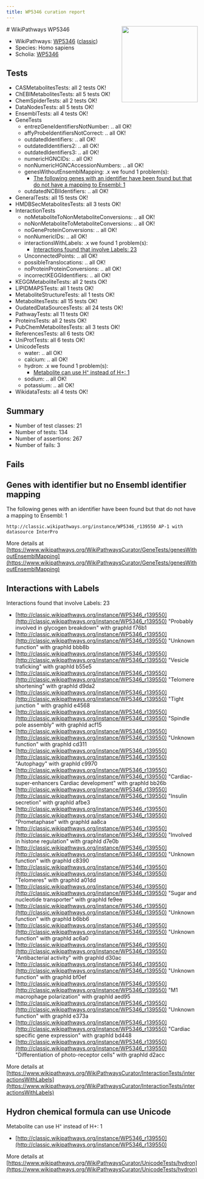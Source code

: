 ```yaml
---
title: WP5346 curation report
---
```


<img style="float: right; width: 200px" src="https://upload.wikimedia.org/wikipedia/commons/thumb/8/83/Wplogo_with_text_500.png/640px-Wplogo_with_text_500.png" />
# WikiPathways WP5346

* WikiPathways: [WP5346](https://wikipathways.org/pathways/WP5346) ([classic](https://classic.wikipathways.org/instance/WP5346))
* Species: Homo sapiens
* Scholia: [WP5346](https://scholia.toolforge.org/wikipathways/WP5346)
## Tests
* CASMetabolitesTests: all 2 tests OK!
* ChEBIMetabolitesTests: all 5 tests OK!
* ChemSpiderTests: all 2 tests OK!
* DataNodesTests: all 5 tests OK!
* EnsemblTests: all 4 tests OK!
* GeneTests
    * entrezGeneIdentifiersNotNumber: .. all OK!
    * affyProbeIdentifiersNotCorrect: .. all OK!
    * outdatedIdentifiers: .. all OK!
    * outdatedIdentifiers2: .. all OK!
    * outdatedIdentifiers3: .. all OK!
    * numericHGNCIDs: .. all OK!
    * nonNumericHGNCAccessionNumbers: .. all OK!
    * genesWithoutEnsemblMapping: .x we found 1 problem(s):
        * [The following genes with an identifier have been found but that do not have a mapping to Ensembl: 1](#40286d83)
    * outdatedNCBIIdentifiers: .. all OK!
* GeneralTests: all 15 tests OK!
* HMDBSecMetabolitesTests: all 3 tests OK!
* InteractionTests
    * noMetaboliteToNonMetaboliteConversions: .. all OK!
    * noNonMetaboliteToMetaboliteConversions: .. all OK!
    * noGeneProteinConversions: .. all OK!
    * nonNumericIDs: .. all OK!
    * interactionsWithLabels: .x we found 1 problem(s):
        * [Interactions found that involve Labels: 23](#fe97a8da)
    * UnconnectedPoints: .. all OK!
    * possibleTranslocations: .. all OK!
    * noProteinProteinConversions: .. all OK!
    * incorrectKEGGIdentifiers: .. all OK!
* KEGGMetaboliteTests: all 2 tests OK!
* LIPIDMAPSTests: all 1 tests OK!
* MetaboliteStructureTests: all 1 tests OK!
* MetabolitesTests: all 15 tests OK!
* OudatedDataSourcesTests: all 24 tests OK!
* PathwayTests: all 11 tests OK!
* ProteinsTests: all 2 tests OK!
* PubChemMetabolitesTests: all 3 tests OK!
* ReferencesTests: all 6 tests OK!
* UniProtTests: all 6 tests OK!
* UnicodeTests
    * water: .. all OK!
    * calcium: .. all OK!
    * hydron: .x we found 1 problem(s):
        * [Metabolite can use H⁺ instead of H+: 1](#484bab84)
    * sodium: .. all OK!
    * potassium: .. all OK!
* WikidataTests: all 4 tests OK!


## Summary

* Number of test classes: 21
* Number of tests: 134
* Number of assertions: 267
* Number of fails: 3

## Fails

<a name="40286d83" />

## Genes with identifier but no Ensembl identifier mapping

The following genes with an identifier have been found but that do not have a mapping to Ensembl: 1
```
http://classic.wikipathways.org/instance/WP5346_r139550 AP-1 with datasource InterPro
```

More details at [https://www.wikipathways.org/WikiPathwaysCurator/GeneTests/genesWithoutEnsemblMapping](https://www.wikipathways.org/WikiPathwaysCurator/GeneTests/genesWithoutEnsemblMapping)

<a name="fe97a8da" />

## Interactions with Labels

Interactions found that involve Labels: 23

* [http://classic.wikipathways.org/instance/WP5346_r139550](http://classic.wikipathways.org/instance/WP5346_r139550) "Probably involved in
glycogen breakdown" with graphId f76b1
* [http://classic.wikipathways.org/instance/WP5346_r139550](http://classic.wikipathways.org/instance/WP5346_r139550) "Unknown function" with graphId bbb8b
* [http://classic.wikipathways.org/instance/WP5346_r139550](http://classic.wikipathways.org/instance/WP5346_r139550) "Vesicle traficking" with graphId b55e5
* [http://classic.wikipathways.org/instance/WP5346_r139550](http://classic.wikipathways.org/instance/WP5346_r139550) "Telomere shortening" with graphId d9da2
* [http://classic.wikipathways.org/instance/WP5346_r139550](http://classic.wikipathways.org/instance/WP5346_r139550) "Tight junction
" with graphId e4568
* [http://classic.wikipathways.org/instance/WP5346_r139550](http://classic.wikipathways.org/instance/WP5346_r139550) "Spindle pole assembly" with graphId acf15
* [http://classic.wikipathways.org/instance/WP5346_r139550](http://classic.wikipathways.org/instance/WP5346_r139550) "Unknown function" with graphId cd311
* [http://classic.wikipathways.org/instance/WP5346_r139550](http://classic.wikipathways.org/instance/WP5346_r139550) "Autophagy" with graphId c9970
* [http://classic.wikipathways.org/instance/WP5346_r139550](http://classic.wikipathways.org/instance/WP5346_r139550) "Cardiac-super-enhancers
Cardiac development" with graphId bb26b
* [http://classic.wikipathways.org/instance/WP5346_r139550](http://classic.wikipathways.org/instance/WP5346_r139550) "Insulin secretion" with graphId afbe3
* [http://classic.wikipathways.org/instance/WP5346_r139550](http://classic.wikipathways.org/instance/WP5346_r139550) "Prometaphase" with graphId aa8ca
* [http://classic.wikipathways.org/instance/WP5346_r139550](http://classic.wikipathways.org/instance/WP5346_r139550) "Involved in 
histone regulation" with graphId d7e0b
* [http://classic.wikipathways.org/instance/WP5346_r139550](http://classic.wikipathways.org/instance/WP5346_r139550) "Unknown function" with graphId c8390
* [http://classic.wikipathways.org/instance/WP5346_r139550](http://classic.wikipathways.org/instance/WP5346_r139550) "Telomeres" with graphId a01dd
* [http://classic.wikipathways.org/instance/WP5346_r139550](http://classic.wikipathways.org/instance/WP5346_r139550) "Sugar and nucleotide
transporter" with graphId fe9ee
* [http://classic.wikipathways.org/instance/WP5346_r139550](http://classic.wikipathways.org/instance/WP5346_r139550) "Unknown function" with graphId b6bb6
* [http://classic.wikipathways.org/instance/WP5346_r139550](http://classic.wikipathways.org/instance/WP5346_r139550) "Unknown function" with graphId ac6a0
* [http://classic.wikipathways.org/instance/WP5346_r139550](http://classic.wikipathways.org/instance/WP5346_r139550) "Antibacterial activity" with graphId d30ac
* [http://classic.wikipathways.org/instance/WP5346_r139550](http://classic.wikipathways.org/instance/WP5346_r139550) "Unknown function" with graphId bf0ef
* [http://classic.wikipathways.org/instance/WP5346_r139550](http://classic.wikipathways.org/instance/WP5346_r139550) "M1 macrophage polarization" with graphId aed95
* [http://classic.wikipathways.org/instance/WP5346_r139550](http://classic.wikipathways.org/instance/WP5346_r139550) "Unknown function" with graphId e373a
* [http://classic.wikipathways.org/instance/WP5346_r139550](http://classic.wikipathways.org/instance/WP5346_r139550) "Cardiac specific 
gene expression" with graphId bd448
* [http://classic.wikipathways.org/instance/WP5346_r139550](http://classic.wikipathways.org/instance/WP5346_r139550) "Differentiation of 
photo-receptor cells" with graphId d2acc


More details at [https://www.wikipathways.org/WikiPathwaysCurator/InteractionTests/interactionsWithLabels](https://www.wikipathways.org/WikiPathwaysCurator/InteractionTests/interactionsWithLabels)

<a name="484bab84" />

## Hydron chemical formula can use Unicode

Metabolite can use H⁺ instead of H+: 1

* [http://classic.wikipathways.org/instance/WP5346_r139550](http://classic.wikipathways.org/instance/WP5346_r139550)


More details at [https://www.wikipathways.org/WikiPathwaysCurator/UnicodeTests/hydron](https://www.wikipathways.org/WikiPathwaysCurator/UnicodeTests/hydron)

